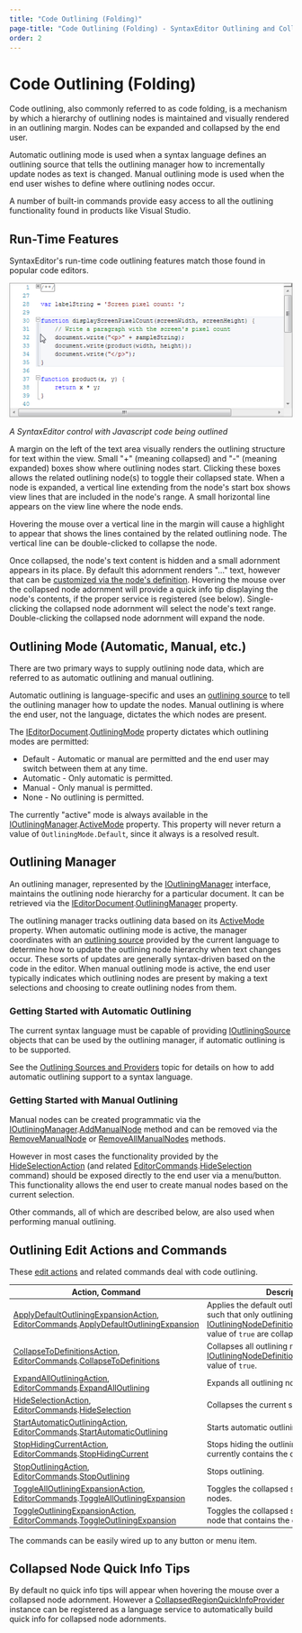 ```yaml
---
title: "Code Outlining (Folding)"
page-title: "Code Outlining (Folding) - SyntaxEditor Outlining and Collapsing Features"
order: 2
---
```

# Code Outlining (Folding)

Code outlining, also commonly referred to as code folding, is a mechanism by which a hierarchy of outlining nodes is maintained and visually rendered in an outlining margin.  Nodes can be expanded and collapsed by the end user.

Automatic outlining mode is used when a syntax language defines an outlining source that tells the outlining manager how to incrementally update nodes as text is changed.  Manual outlining mode is used when the end user wishes to define where outlining nodes occur.

A number of built-in commands provide easy access to all the outlining functionality found in products like Visual Studio.

## Run-Time Features

SyntaxEditor's run-time code outlining features match those found in popular code editors.

![Screenshot](../../images/code-outlining.png)

*A SyntaxEditor control with Javascript code being outlined*

A margin on the left of the text area visually renders the outlining structure for text within the view.  Small "+" (meaning collapsed) and "-" (meaning expanded) boxes show where outlining nodes start.  Clicking these boxes allows the related outlining node(s) to toggle their collapsed state.  When a node is expanded, a vertical line extending from the node's start box shows view lines that are included in the node's range.  A small horizontal line appears on the view line where the node ends.

Hovering the mouse over a vertical line in the margin will cause a highlight to appear that shows the lines contained by the related outlining node.  The vertical line can be double-clicked to collapse the node.

Once collapsed, the node's text content is hidden and a small adornment appears in its place.  By default this adornment renders "..." text, however that can be [customized via the node's definition](outlining-nodes.md).  Hovering the mouse over the collapsed node adornment will provide a quick info tip displaying the node's contents, if the proper service is registered (see below).  Single-clicking the collapsed node adornment will select the node's text range.  Double-clicking the collapsed node adornment will expand the node.

## Outlining Mode (Automatic, Manual, etc.)

There are two primary ways to supply outlining node data, which are referred to as automatic outlining and manual outlining.

Automatic outlining is language-specific and uses an [outlining source](outlining-sources.md) to tell the outlining manager how to update the nodes.  Manual outlining is where the end user, not the language, dictates the which nodes are present.

The [IEditorDocument](xref:ActiproSoftware.Text.IEditorDocument).[OutliningMode](xref:ActiproSoftware.Text.IEditorDocument.OutliningMode) property dictates which outlining modes are permitted:

- Default - Automatic or manual are permitted and the end user may switch between them at any time.
- Automatic - Only automatic is permitted.
- Manual - Only manual is permitted.
- None - No outlining is permitted.

The currently "active" mode is always available in the [IOutliningManager](xref:ActiproSoftware.UI.WinForms.Controls.SyntaxEditor.Outlining.IOutliningManager).[ActiveMode](xref:ActiproSoftware.UI.WinForms.Controls.SyntaxEditor.Outlining.IOutliningManager.ActiveMode) property.  This property will never return a value of `OutliningMode.Default`, since it always is a resolved result.

## Outlining Manager

An outlining manager, represented by the [IOutliningManager](xref:ActiproSoftware.UI.WinForms.Controls.SyntaxEditor.Outlining.IOutliningManager) interface, maintains the outlining node hierarchy for a particular document.  It can be retrieved via the [IEditorDocument](xref:ActiproSoftware.Text.IEditorDocument).[OutliningManager](xref:ActiproSoftware.Text.IEditorDocument.OutliningManager) property.

The outlining manager tracks outlining data based on its [ActiveMode](xref:ActiproSoftware.UI.WinForms.Controls.SyntaxEditor.Outlining.IOutliningManager.ActiveMode) property.  When automatic outlining mode is active, the manager coordinates with an [outlining source](outlining-sources.md) provided by the current language to determine how to update the outlining node hierarchy when text changes occur.  These sorts of updates are generally syntax-driven based on the code in the editor.  When manual outlining mode is active, the end user typically indicates which outlining nodes are present by making a text selections and choosing to create outlining nodes from them.

### Getting Started with Automatic Outlining

The current syntax language must be capable of providing [IOutliningSource](xref:ActiproSoftware.UI.WinForms.Controls.SyntaxEditor.Outlining.IOutliningSource) objects that can be used by the outlining manager, if automatic outlining is to be supported.

See the [Outlining Sources and Providers](outlining-sources.md) topic for details on how to add automatic outlining support to a syntax language.

### Getting Started with Manual Outlining

Manual nodes can be created programmatic via the [IOutliningManager](xref:ActiproSoftware.UI.WinForms.Controls.SyntaxEditor.Outlining.IOutliningManager).[AddManualNode](xref:ActiproSoftware.UI.WinForms.Controls.SyntaxEditor.Outlining.IOutliningManager.AddManualNode*) method and can be removed via the [RemoveManualNode](xref:ActiproSoftware.UI.WinForms.Controls.SyntaxEditor.Outlining.IOutliningManager.RemoveManualNode*) or [RemoveAllManualNodes](xref:ActiproSoftware.UI.WinForms.Controls.SyntaxEditor.Outlining.IOutliningManager.RemoveAllManualNodes*) methods.

However in most cases the functionality provided by the [HideSelectionAction](xref:ActiproSoftware.UI.WinForms.Controls.SyntaxEditor.EditActions.HideSelectionAction) (and related [EditorCommands](xref:ActiproSoftware.UI.WinForms.Controls.SyntaxEditor.EditorCommands).[HideSelection](xref:ActiproSoftware.UI.WinForms.Controls.SyntaxEditor.EditorCommands.HideSelection) command) should be exposed directly to the end user via a menu/button.  This functionality allows the end user to create manual nodes based on the current selection.

Other commands, all of which are described below, are also used when performing manual outlining.

## Outlining Edit Actions and Commands

These [edit actions](../input-output/edit-actions.md) and related commands deal with code outlining.

| Action, Command | Description |
|-----|-----|
| [ApplyDefaultOutliningExpansionAction](xref:ActiproSoftware.UI.WinForms.Controls.SyntaxEditor.EditActions.ApplyDefaultOutliningExpansionAction), [EditorCommands](xref:ActiproSoftware.UI.WinForms.Controls.SyntaxEditor.EditorCommands).[ApplyDefaultOutliningExpansion](xref:ActiproSoftware.UI.WinForms.Controls.SyntaxEditor.EditorCommands.ApplyDefaultOutliningExpansion) | Applies the default outlining expansion, such that only outlining nodes with an [IOutliningNodeDefinition](xref:ActiproSoftware.UI.WinForms.Controls.SyntaxEditor.Outlining.IOutliningNodeDefinition).[IsDefaultCollapsed](xref:ActiproSoftware.UI.WinForms.Controls.SyntaxEditor.Outlining.IOutliningNodeDefinition.IsDefaultCollapsed) value of `true` are collapsed. |
| [CollapseToDefinitionsAction](xref:ActiproSoftware.UI.WinForms.Controls.SyntaxEditor.EditActions.CollapseToDefinitionsAction), [EditorCommands](xref:ActiproSoftware.UI.WinForms.Controls.SyntaxEditor.EditorCommands).[CollapseToDefinitions](xref:ActiproSoftware.UI.WinForms.Controls.SyntaxEditor.EditorCommands.CollapseToDefinitions) | Collapses all outlining nodes that have an [IOutliningNodeDefinition](xref:ActiproSoftware.UI.WinForms.Controls.SyntaxEditor.Outlining.IOutliningNodeDefinition).[IsImplementation](xref:ActiproSoftware.UI.WinForms.Controls.SyntaxEditor.Outlining.IOutliningNodeDefinition.IsImplementation) value of `true`. |
| [ExpandAllOutliningAction](xref:ActiproSoftware.UI.WinForms.Controls.SyntaxEditor.EditActions.ExpandAllOutliningAction), [EditorCommands](xref:ActiproSoftware.UI.WinForms.Controls.SyntaxEditor.EditorCommands).[ExpandAllOutlining](xref:ActiproSoftware.UI.WinForms.Controls.SyntaxEditor.EditorCommands.ExpandAllOutlining) | Expands all outlining nodes. |
| [HideSelectionAction](xref:ActiproSoftware.UI.WinForms.Controls.SyntaxEditor.EditActions.HideSelectionAction), [EditorCommands](xref:ActiproSoftware.UI.WinForms.Controls.SyntaxEditor.EditorCommands).[HideSelection](xref:ActiproSoftware.UI.WinForms.Controls.SyntaxEditor.EditorCommands.HideSelection) | Collapses the current selection. |
| [StartAutomaticOutliningAction](xref:ActiproSoftware.UI.WinForms.Controls.SyntaxEditor.EditActions.StartAutomaticOutliningAction), [EditorCommands](xref:ActiproSoftware.UI.WinForms.Controls.SyntaxEditor.EditorCommands).[StartAutomaticOutlining](xref:ActiproSoftware.UI.WinForms.Controls.SyntaxEditor.EditorCommands.StartAutomaticOutlining) | Starts automatic outlining. |
| [StopHidingCurrentAction](xref:ActiproSoftware.UI.WinForms.Controls.SyntaxEditor.EditActions.StopHidingCurrentAction), [EditorCommands](xref:ActiproSoftware.UI.WinForms.Controls.SyntaxEditor.EditorCommands).[StopHidingCurrent](xref:ActiproSoftware.UI.WinForms.Controls.SyntaxEditor.EditorCommands.StopHidingCurrent) | Stops hiding the outlining node that currently contains the caret, if any. |
| [StopOutliningAction](xref:ActiproSoftware.UI.WinForms.Controls.SyntaxEditor.EditActions.StopOutliningAction), [EditorCommands](xref:ActiproSoftware.UI.WinForms.Controls.SyntaxEditor.EditorCommands).[StopOutlining](xref:ActiproSoftware.UI.WinForms.Controls.SyntaxEditor.EditorCommands.StopOutlining) | Stops outlining. |
| [ToggleAllOutliningExpansionAction](xref:ActiproSoftware.UI.WinForms.Controls.SyntaxEditor.EditActions.ToggleAllOutliningExpansionAction), [EditorCommands](xref:ActiproSoftware.UI.WinForms.Controls.SyntaxEditor.EditorCommands).[ToggleAllOutliningExpansion](xref:ActiproSoftware.UI.WinForms.Controls.SyntaxEditor.EditorCommands.ToggleAllOutliningExpansion) | Toggles the collapsed state of all outlining nodes. |
| [ToggleOutliningExpansionAction](xref:ActiproSoftware.UI.WinForms.Controls.SyntaxEditor.EditActions.ToggleOutliningExpansionAction), [EditorCommands](xref:ActiproSoftware.UI.WinForms.Controls.SyntaxEditor.EditorCommands).[ToggleOutliningExpansion](xref:ActiproSoftware.UI.WinForms.Controls.SyntaxEditor.EditorCommands.ToggleOutliningExpansion) | Toggles the collapsed state of the outlining node that contains the caret, if any. |

The commands can be easily wired up to any button or menu item.

## Collapsed Node Quick Info Tips

By default no quick info tips will appear when hovering the mouse over a collapsed node adornment.  However a [CollapsedRegionQuickInfoProvider](xref:ActiproSoftware.UI.WinForms.Controls.SyntaxEditor.IntelliPrompt.Implementation.CollapsedRegionQuickInfoProvider) instance can be registered as a language service to automatically build quick info for collapsed node adornments.
